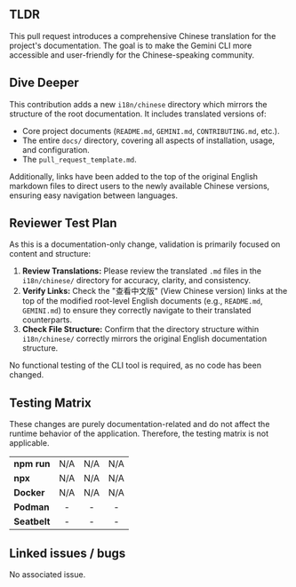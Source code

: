 ## TLDR

This pull request introduces a comprehensive Chinese translation for the project's documentation. The goal is to make the Gemini CLI more accessible and user-friendly for the Chinese-speaking community.

## Dive Deeper

This contribution adds a new `i18n/chinese` directory which mirrors the structure of the root documentation. It includes translated versions of:
- Core project documents (`README.md`, `GEMINI.md`, `CONTRIBUTING.md`, etc.).
- The entire `docs/` directory, covering all aspects of installation, usage, and configuration.
- The `pull_request_template.md`.

Additionally, links have been added to the top of the original English markdown files to direct users to the newly available Chinese versions, ensuring easy navigation between languages.

## Reviewer Test Plan

As this is a documentation-only change, validation is primarily focused on content and structure:

1.  **Review Translations:** Please review the translated `.md` files in the `i18n/chinese/` directory for accuracy, clarity, and consistency.
2.  **Verify Links:** Check the "查看中文版" (View Chinese version) links at the top of the modified root-level English documents (e.g., `README.md`, `GEMINI.md`) to ensure they correctly navigate to their translated counterparts.
3.  **Check File Structure:** Confirm that the directory structure within `i18n/chinese/` correctly mirrors the original English documentation structure.

No functional testing of the CLI tool is required, as no code has been changed.

## Testing Matrix

These changes are purely documentation-related and do not affect the runtime behavior of the application. Therefore, the testing matrix is not applicable.

| | | | |
| :--- | :---: | :---: | :---: |
| **npm run** | N/A | N/A | N/A |
| **npx** | N/A | N/A | N/A |
| **Docker** | N/A | N/A | N/A |
| **Podman** | - | - | - |
| **Seatbelt** | - | - | - |

## Linked issues / bugs

No associated issue.
